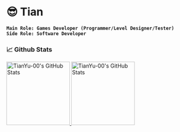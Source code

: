 # 😎 Tian

**`Main Role: Games Developer (Programmer/Level Designer/Tester)`**  
**`Side Role: Software Developer`**



### 📈 Github Stats
<div align="left">
<a href="https://github.com/TianYu-00/TianYu-00">
<img height=165 src="https://github-readme-stats.vercel.app/api?username=TianYu-00&show_icons=true&hide_border=true&theme=holi" alt="TianYu-00's GitHub Stats"/>
</a>
<a href="https://github.com/TianYu-00/TianYu-00">
<img height=165 src="https://github-readme-stats.vercel.app/api/top-langs/?username=TianYu-00&langs_count=12&show_icons=true&hide_border=true&theme=holi" alt="TianYu-00's GitHub Stats"/>
</a>
</div>

#







<!--
**TianYu-00/TianYu-00** is a ✨ _special_ ✨ repository because its `README.md` (this file) appears on your GitHub profile.

### Hi there 👋

Here are some ideas to get you started:

- 🔭 I’m currently working on ...
- 🌱 I’m currently learning ...
- 👯 I’m looking to collaborate on ...
- 🤔 I’m looking for help with ...
- 💬 Ask me about ...
- 📫 How to reach me: ...
- 😄 Pronouns: ...
- ⚡ Fun fact: ...
-->
